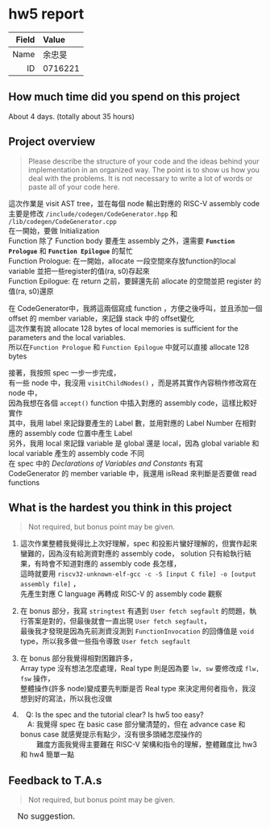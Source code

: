 # hw5 report

|Field|Value|
|-:|:-|
|Name|余忠旻|
|ID|0716221|

## How much time did you spend on this project

About 4 days. (totally about 35 hours)

## Project overview

> Please describe the structure of your code and the ideas behind your implementation in an organized way.
> The point is to show us how you deal with the problems. It is not necessary to write a lot of words or paste all of your code here.

這次作業是 visit AST tree，並在每個 node 輸出對應的 RISC-V assembly code  
主要是修改 `/include/codegen/CodeGenerator.hpp` 和 `/lib/codegen/CodeGenerator.cpp`  
在一開始，要做 Initialization  
Function 除了 Function body 要產生 assembly 之外，還需要 **`Function Prologue`** 和 **`Function Epilogue`** 的幫忙  
Function Prologue: 在一開始，allocate 一段空間來存放function的local variable 並把一些register的值(ra, s0)存起來  
Function Epilogue: 在 return 之前，要歸還先前 allocate 的空間並把 register 的值(ra, s0)還原  

在 CodeGenerator中，我將這兩個寫成 function ，方便之後呼叫，並且添加一個 offset 的 member variable，來記錄 stack 中的 offset變化  
這次作業有說 allocate 128 bytes of local memories is sufficient for the parameters and the local variables.  
所以在`Function Prologue` 和 `Function Epilogue` 中就可以直接 allocate 128 bytes  

接著，我按照 spec 一步一步完成，  
有一些 node 中，我沒用 `visitChildNodes()` ，而是將其實作內容稍作修改寫在 node 中，  
因為我想在各個 `accept()` function 中插入對應的 assembly code，這樣比較好實作  
其中，我用 label 來記錄要產生的 Label 數，並用對應的 Label Number 在相對應的 assembly code 位置中產生 Label  
另外，我用 local 來記錄 variable 是 global 還是 local，因為 global variable 和 local variable 產生的 assembly code 不同  
在 spec 中的 *Declarations of Variables and Constants* 有寫  
CodeGenerator 的 member variable 中，我還用 isRead 來判斷是否要做 read functions  

## What is the hardest you think in this project

> Not required, but bonus point may be given.

1. 這次作業整體我覺得比上次好理解，spec 和投影片蠻好理解的，但實作起來蠻難的，因為沒有給測資對應的 assembly code， solution 只有給執行結果，有時會不知道對應的 assembly code 長怎樣，  
這時就要用 `riscv32-unknown-elf-gcc -c -S [input C file] -o [output assembly file]` ，  
先產生對應 C language 再轉成 RISC-V 的 assembly code 觀察   

2. 在 bonus 部分，我寫 `stringtest` 有遇到 `User fetch segfault` 的問題，執行答案是對的，但最後就會一直出現 `User fetch segfault`，  
最後我才發現是因為先前測資沒測到 `FunctionInvocation` 的回傳值是 `void` type，所以我多做一些指令導致 `User fetch segfault`  

3. 在 bonus 部分我覺得相對困難許多，  
Array type 沒有想法怎麼處理，Real type 則是因為要 `lw, sw` 要修改成 `flw, fsw` 操作，  
整體操作(許多 node)變成要先判斷是否 Real type 來決定用何者指令，我沒想到好的寫法，所以我也沒做  

4. &ensp; Q: Is the spec and the tutorial clear? Is hw5 too easy?  
&emsp;A: 我覺得 spec 在 basic case 部分蠻清楚的，但在 advance case 和 bonus case 就感覺提示有點少，沒有很多頭緒怎麼操作的  
&emsp;&emsp; 難度方面我覺得主要難在 RISC-V 架構和指令的理解，整體難度比 hw3 和 hw4 簡單一點  

## Feedback to T.A.s

> Not required, but bonus point may be given.

&emsp; <font size=3>No suggestion.</font>  
